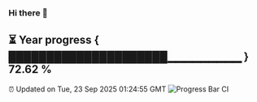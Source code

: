 ### Hi there 👋
⏳ Year progress { █████████████████████▁▁▁▁▁▁▁▁▁ } 72.62 %
---
⏰ Updated on Tue, 23 Sep 2025 01:24:55 GMT
![Progress Bar CI](https://github.com/liununu/liununu/workflows/Progress%20Bar%20CI/badge.svg)
